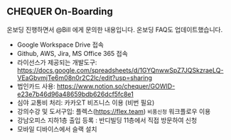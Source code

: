 ## CHEQUER On-Boarding

온보딩 진행하면서 @Bill 에게 문의한 내용입니다.
온보딩 FAQ도 업데이트했습니다.

- Google Workspace Drive 접속
- Github, AWS, Jira, MS Office 365 접속 
- 라이선스가 제공되는 개발도구: https://docs.google.com/spreadsheets/d/1GYQnwwSpZ7JQSkzraeLQ-VEaGbvmjTe6m08n0r2C2lc/edit?usp=sharing
- 법인카드 사용:  https://www.notion.so/chequer/GOWID-e23e7b46d96a48659bdb626dcf5fc8e1
- 심야 교통비 처리: 카카오T 비즈니스 이용 (비번 필요)
- 강의수강 및 도서구입: 플렉스(https://flex.team) `비품신청` 워크플로우 이용
- 강남오피스 지하1층 출입 등록 : 반디빌딩 11층에서 직접 방문하여 신청
- 모바일 디바이스에서 슬랙 설치
